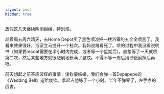 ```yaml
---
layout: post
hidden: true
---
```


放假这几天继续阴雨绵绵，特别烦。

趁着周五周六晴天，去Home Depot买了黑色喷漆把一楼浴室的五金全喷黑了。我看来效果很好，浴室立马提升一个档次。我妈说难看死了。喷的过程中我没看说明书（如果要recoat需要在半小时内完成，或者等一个星期后），直接等了一天就喷第二次，然后某些地方就很悲剧地长满了皱纹。不得不等一周后用砂纸磨掉后再喷。

前天想起之前答应波辉的事情：俊钦要结婚，我们合弹一首Depapepe的《Wedding Bell》送给俊钦。拿起吉他练了一个小时。半年不弹琴了，左手疼的厉害。